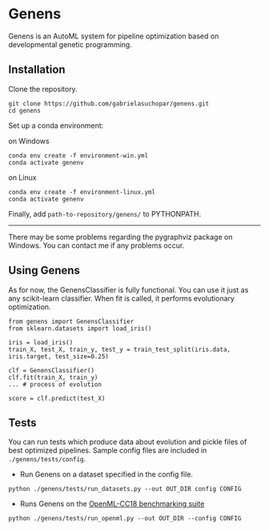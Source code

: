 # Genens
Genens is an AutoML system for pipeline optimization based on developmental genetic programming.

## Installation
Clone the repository.
```
git clone https://github.com/gabrielasuchopar/genens.git
cd genens
```

Set up a conda environment:

on Windows
```
conda env create -f environment-win.yml
conda activate genenv
```

on Linux
```
conda env create -f environment-linux.yml
conda activate genenv
```

Finally, add ``path-to-repository/genens/`` to PYTHONPATH.

-----
There may be some problems regarding the pygraphviz package on Windows. You can contact me if any problems occur.

## Using Genens
As for now, the GenensClassifier is fully functional. You can use it just as any scikit-learn classifier. When fit is called,
it performs evolutionary optimization.

```
from genens import GenensClassifier
from sklearn.datasets import load_iris()

iris = load_iris()
train_X, test_X, train_y, test_y = train_test_split(iris.data, iris.target, test_size=0.25)

clf = GenensClassifier()
clf.fit(train_X, train_y)
... # process of evolution

score = clf.predict(test_X)
```

## Tests
You can run tests which produce data about evolution and pickle files of best optimized pipelines. 
Sample config files are included in ``./genens/tests/config``.

- Run Genens on a dataset specified in the config file.

``python ./genens/tests/run_datasets.py --out OUT_DIR config CONFIG``

- Runs Genens on the [OpenML-CC18 benchmarking suite](https://www.openml.org/s/99)

``python ./genens/tests/run_openml.py --out OUT_DIR --config CONFIG``
